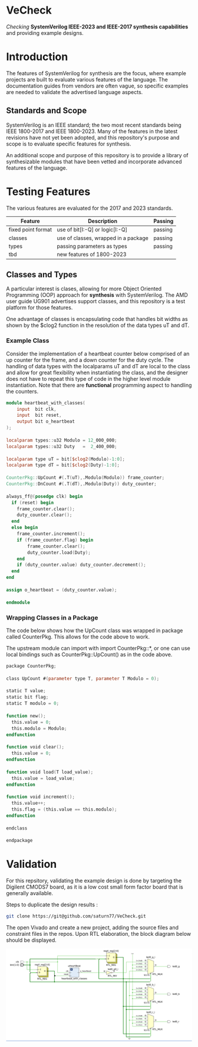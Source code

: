 # VeCheck
*Checking* **SystemVerilog IEEE-2023 and IEEE-2017 synthesis capabilities** and providing example designs.  

# Introduction
The features of SystemVerilog for synthesis are the focus, where 
example projects are built to evaluate various features of the language. The documentation guides from vendors are often vague, so specific 
examples are needed to validate the advertised language aspects. 

## Standards and Scope

SystemVerilog is an IEEE standard; the two most recent standards being IEEE 1800-2017 and IEEE 1800-2023.  Many of the features
in the latest revisions have not yet been adopted, and this repository's purpose and scope is to evaluate specific features for synthesis.

An additional scope and purpose of this repository is to
provide a library of synthesizable modules that have been
vetted and incorporate advanced features of the language.

# Testing Features

The various features are evaluated for the 2017 and 2023 standards. 

Feature | Description | Passing
---------|----------|---------
 fixed point format | use of bit[I:-Q] or logic[I:-Q] | passing
 classes | use of classes, wrapped in a package | passing
 types | passing parameters as types | passing
tbd | new features of 1800-2023 | 

## Classes and Types

A particular interest is clases, allowing for more Object Oriented Programming (OOP)
approach for **synthesis** with SystemVerilog. The AMD user guide UG901 advertises support classes, and this repository is a test platform for those features.

One advantage of classes is encapsulating code that handles
bit widths as shown by the $clog2 function in the resolution
of the data types uT and dT. 

### Example Class

Consider the implementation of a heartbeat counter below
comprised of an up counter for the frame, and a down counter
for the duty cycle. The handling of data types with 
the localparams uT and dT are local to the class and allow
for great flexibility when instantiating the class, and the 
designer does not have to repeat this type of code in the higher
level module instantiation. Note that there are **functional** 
programming aspect to handling the counters. 

```Verilog
module heartbeat_with_classes(
    input  bit clk, 
    input  bit reset, 
    output bit o_heartbeat
);
    
localparam types::u32 Modulo = 12_000_000;
localparam types::u32 Duty   =  2_400_000;

localparam type uT = bit[$clog2(Modulo)-1:0];
localparam type dT = bit[$clog2(Duty)-1:0];

CounterPkg::UpCount #(.T(uT),.Modulo(Modulo)) frame_counter;
CounterPkg::DnCount #(.T(dT),.Modulo(Duty)) duty_counter;

always_ff@(posedge clk) begin 
  if (reset) begin 
    frame_counter.clear();
    duty_counter.clear();
  end
  else begin 
    frame_counter.increment();
    if (frame_counter.flag) begin
        frame_counter.clear();
        duty_counter.load(Duty);
    end 
    if (duty_counter.value) duty_counter.decrement();
  end 
end  

assign o_heartbeat = (duty_counter.value);

endmodule
```
### Wrapping Classes in a Package

The code below shows how the UpCount class was wrapped in package
called CounterPkg. This allows for the code above to work. 

The upstream module can import with import CounterPkg::*, or one
can use local bindings such as CounterPkg::UpCount() as in the code above. 

```Verilog
package CounterPkg; 

class UpCount #(parameter type T, parameter T Modulo = 0); 

static T value;
static bit flag; 
static T modulo = 0;

function new();
  this.value = 0;
  this.modulo = Modulo;
endfunction

function void clear();
  this.value = 0;
endfunction 

function void load(T load_value);
  this.value = load_value;
endfunction 

function void increment();
  this.value++;
  this.flag = (this.value == this.modulo);
endfunction

endclass

endpackage 
```


# Validation

For this repsitory, validating the example design is done by 
targeting the Digilent CMODS7 board, as it is a low cost small
form factor board that is generally available. 

Steps to duplicate the design results : 

```bash
git clone https://git@github.com/saturn77/VeCheck.git
```

The open Vivado and create a new project, adding the source
files and constraint files in the repos. Upon RTL elaboration,
the block diagram below should be displayed. 

![Top Level](./assets/top_level_design.png)











